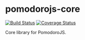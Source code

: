 pomodorojs-core
===
[![Build Status](https://travis-ci.org/elkorn/pomodorojs-core.svg?branch=master)](https://travis-ci.org/elkorn/pomodorojs-core.svg?branch=master)
[![Coverage Status](https://coveralls.io/repos/github/elkorn/pomodorojs-core/badge.svg?branch=master)](https://coveralls.io/github/elkorn/pomodorojs-core?branch=master)

Core library for PomodoroJS.
